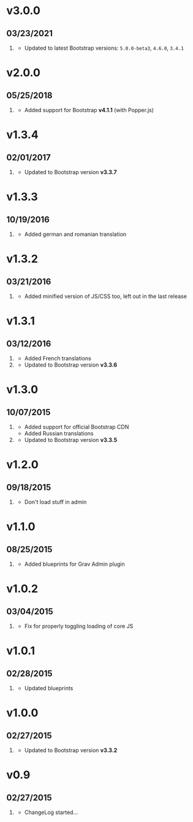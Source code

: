 # v3.0.0
## 03/23/2021

1. [](#improved)
    * Updated to latest Bootstrap versions: `5.0.0-beta3`, `4.6.0`, `3.4.1`

# v2.0.0
## 05/25/2018

1. [](#new)
    * Added support for Bootstrap **v4.1.1** (with Popper.js)

# v1.3.4
## 02/01/2017

1. [](#improved)
    * Updated to Bootstrap version **v3.3.7**

# v1.3.3
## 10/19/2016

1. [](#new)
    * Added german and romanian translation

# v1.3.2
## 03/21/2016

1. [](#bugfix)
    * Added minified version of JS/CSS too, left out in the last release

# v1.3.1
## 03/12/2016

1. [](#new)
    * Added French translations
1. [](#improved)
    * Updated to Bootstrap version **v3.3.6**

# v1.3.0
## 10/07/2015

1. [](#new)
    * Added support for official Bootstrap CDN
    * Added Russian translations
1. [](#improved)
    * Updated to Bootstrap version **v3.3.5**

# v1.2.0
## 09/18/2015

1. [](#improved)
    * Don't load stuff in admin

# v1.1.0
## 08/25/2015

1. [](#improved)
    * Added blueprints for Grav Admin plugin

# v1.0.2
## 03/04/2015

1. [](#bugfix)
    * Fix for properly toggling loading of core JS

# v1.0.1
## 02/28/2015

1. [](#improved)
    * Updated blueprints

# v1.0.0
## 02/27/2015

1. [](#improved)
    * Updated to Bootstrap version **v3.3.2**

# v0.9
## 02/27/2015

1. [](#new)
    * ChangeLog started...
